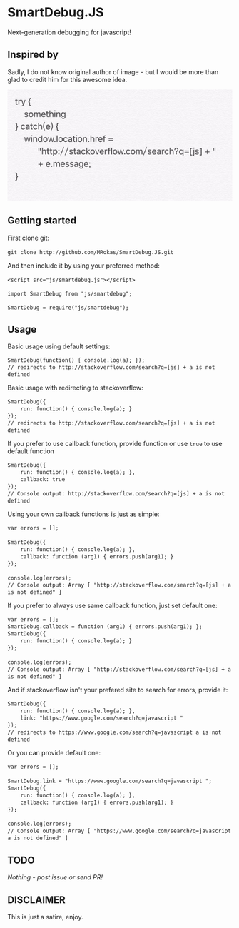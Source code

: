 # SmartDebug.JS
Next-generation debugging for javascript!

## Inspired by

Sadly, I do not know original author of image - but I would be more than glad to credit him for this awesome idea.

![Inspiration](https://github.com/MRokas/SmartDebug.JS/blob/master/Inspiration.jpg?raw=true)

## Getting started

First clone git:

```git clone http://github.com/MRokas/SmartDebug.JS.git```

And then include it by using your preferred method:

```<script src="js/smartdebug.js"></script> ```

```import SmartDebug from "js/smartdebug"; ```

```SmartDebug = require("js/smartdebug"); ```

## Usage

Basic usage using default settings:

    SmartDebug(function() { console.log(a); });
    // redirects to http://stackoverflow.com/search?q=[js] + a is not defined

Basic usage with redirecting to stackoverflow:

    SmartDebug({
        run: function() { console.log(a); }
    });
    // redirects to http://stackoverflow.com/search?q=[js] + a is not defined

If you prefer to use callback function, provide function or use ```true``` to use default function

    SmartDebug({
        run: function() { console.log(a); },
        callback: true
    });
    // Console output: http://stackoverflow.com/search?q=[js] + a is not defined

Using your own callback functions is just as simple:

    var errors = [];

    SmartDebug({
        run: function() { console.log(a); },
        callback: function (arg1) { errors.push(arg1); }
    });

    console.log(errors);
    // Console output: Array [ "http://stackoverflow.com/search?q=[js] + a is not defined" ]

If you prefer to always use same callback function, just set default one:

    var errors = [];
    SmartDebug.callback = function (arg1) { errors.push(arg1); };
    SmartDebug({
        run: function() { console.log(a); }
    });

    console.log(errors);
    // Console output: Array [ "http://stackoverflow.com/search?q=[js] + a is not defined" ]

And if stackoverflow isn't your prefered site to search for errors, provide it:

    SmartDebug({
        run: function() { console.log(a); },
        link: "https://www.google.com/search?q=javascript "
    });
    // redirects to https://www.google.com/search?q=javascript a is not defined

Or you can provide default one:

    var errors = [];

    SmartDebug.link = "https://www.google.com/search?q=javascript ";
    SmartDebug({
        run: function() { console.log(a); },
        callback: function (arg1) { errors.push(arg1); }
    });

    console.log(errors);
    // Console output: Array [ "https://www.google.com/search?q=javascript a is not defined" ]

## TODO

_Nothing - post issue or send PR!_

## DISCLAIMER

This is just a satire, enjoy.
